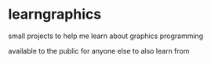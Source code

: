 # learngraphics
small projects to help me learn about graphics programming

available to the public for anyone else to also learn from
